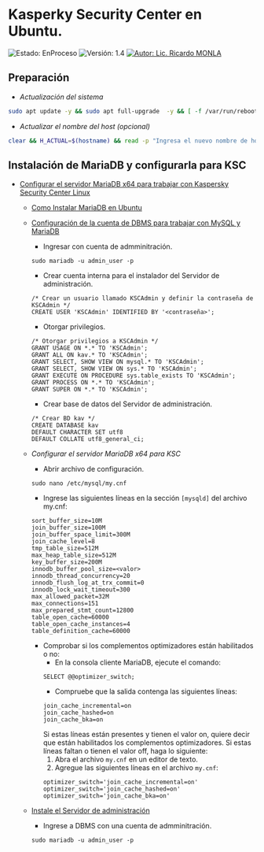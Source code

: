 # Kasperky Security Center en Ubuntu.
![Estado: EnProceso](https://img.shields.io/badge/Estado-EnProceso-brightgreen)
![Versión: 1.4](https://img.shields.io/badge/Versión-1.4-blue)
[![Autor: Lic. Ricardo MONLA](https://img.shields.io/badge/Autor-Lic.%20Ricardo%20MONLA-orange)](mailto:rmonla@frlr.utn.edu.ar)

## Preparación
- *Actualización del sistema*
```bash
sudo apt update -y && sudo apt full-upgrade  -y && [ -f /var/run/reboot-required ] && sudo reboot -f
```

- *Actualizar el nombre del host (opcional)*
```bash
clear && H_ACTUAL=$(hostname) && read -p "Ingresa el nuevo nombre de host: " H_NUEVO && sudo sed -i "s/$H_ACTUAL/$H_NUEVO/g" /etc/hosts /etc/hostname && sudo reboot
```
## Instalación de MariaDB y configurarla para KSC
- [Configurar el servidor MariaDB x64 para trabajar con Kaspersky Security Center Linux](https://support.kaspersky.com/ksclinux/14.2/es-MX/210277.htm)
    
  + [Como Instalar MariaDB en Ubuntu](https://github.com/rmonla/rmLIBs/tree/master/cmdLinux/servers/MariaDB)

  + [Configuración de la cuenta de DBMS para trabajar con MySQL y MariaDB](https://support.kaspersky.com/ksclinux/14.2/es-MX/240816.htm)
    * Ingresar con cuenta de admminitración.
    ```
    sudo mariadb -u admin_user -p
    ```
    * Crear cuenta interna para el instalador del Servidor de administración.
    ```
    /* Crear un usuario llamado KSCAdmin y definir la contraseña de KSCAdmin */
    CREATE USER 'KSCAdmin' IDENTIFIED BY '<contraseña>';
    ```
    * Otorgar privilegios.
    ```
    /* Otorgar privilegios a KSCAdmin */
    GRANT USAGE ON *.* TO 'KSCAdmin';
    GRANT ALL ON kav.* TO 'KSCAdmin';
    GRANT SELECT, SHOW VIEW ON mysql.* TO 'KSCAdmin';
    GRANT SELECT, SHOW VIEW ON sys.* TO 'KSCAdmin';
    GRANT EXECUTE ON PROCEDURE sys.table_exists TO 'KSCAdmin';
    GRANT PROCESS ON *.* TO 'KSCAdmin';
    GRANT SUPER ON *.* TO 'KSCAdmin';
    ```
    * Crear base de datos del Servidor de administración.
    ```
    /* Crear BD kav */
    CREATE DATABASE kav
    DEFAULT CHARACTER SET utf8
    DEFAULT COLLATE utf8_general_ci;
    ```
  + *Configurar el servidor MariaDB x64 para KSC*
    * Abrir archivo de configuración. 
    ```
    sudo nano /etc/mysql/my.cnf
    ```
    * Ingrese las siguientes líneas en la sección `[mysqld]` del archivo my.cnf: 
    ```
    sort_buffer_size=10M    
    join_buffer_size=100M    
    join_buffer_space_limit=300M    
    join_cache_level=8    
    tmp_table_size=512M    
    max_heap_table_size=512M    
    key_buffer_size=200M    
    innodb_buffer_pool_size=<valor>    
    innodb_thread_concurrency=20    
    innodb_flush_log_at_trx_commit=0    
    innodb_lock_wait_timeout=300    
    max_allowed_packet=32M    
    max_connections=151    
    max_prepared_stmt_count=12800    
    table_open_cache=60000    
    table_open_cache_instances=4    
    table_definition_cache=60000
    ```
    * Comprobar si los complementos optimizadores están habilitados o no:
      - En la consola cliente MariaDB, ejecute el comando:
      ```
      SELECT @@optimizer_switch;
      ```
      - Compruebe que la salida contenga las siguientes líneas:
      ```
      join_cache_incremental=on
      join_cache_hashed=on
      join_cache_bka=on
      ```
      Si estas líneas están presentes y tienen el valor on, quiere decir que están habilitados los complementos optimizadores.
      Si estas líneas faltan o tienen el valor off, haga lo siguiente:
      1. Abra el archivo `my.cnf` en un editor de texto.
      2. Agregue las siguientes líneas en el archivo `my.cnf`:
        ```
        optimizer_switch='join_cache_incremental=on'
        optimizer_switch='join_cache_hashed=on'
        optimizer_switch='join_cache_bka=on'
        ```
   
  + [Instale el Servidor de administración](https://support.kaspersky.com/ksclinux/14.2/es-MX/166764.htm)
    * Ingrese a DBMS con una cuenta de admminitración.
    ```
    sudo mariadb -u admin_user -p
    ```
